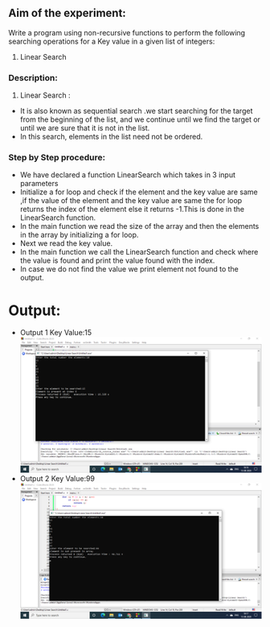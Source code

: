 ## Aim of the experiment:
Write a program using non-recursive functions to perform the following searching operations for a Key value in a given list of integers:
1) Linear Search
### Description:
1) Linear Search : 
- It is also known as sequential search .we start searching for the target from the
 beginning of the list, and we continue until  we find the target or
 until we are sure that it is not in the list.
- In this search, elements in the list need not be ordered.

### Step by Step procedure:
- We have declared a function LinearSearch which takes in 3 input parameters 
- Initialize a for loop and check if the element and the key value are same ,if the value of the element and the key value are same the for loop returns the index of the element else it returns -1.This is done in the LinearSearch function.
- In the main function we read the size of the array and then the elements in the array by initializing a for loop.
- Next we read the key value.
- In the main function we call the LinearSearch function and check where the value is found and print the value found with the index.
- In case we do not find the value we print element not found to the output.

# Output:
- Output 1 Key Value:15
![output1](NonRecLS1.png)
- Output 2 Key Value:99
![output2](NonRecLS2.png)





 

